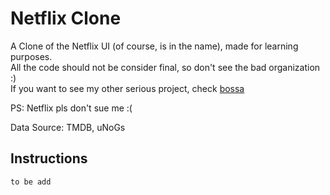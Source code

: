 # Netflix Clone

A Clone of the Netflix UI (of course, is in the name), made for learning purposes.  
All the code should not be consider final, so don't see the bad organization :)  
If you want to see my other serious project, check [bossa](https://github.com/BarbosaRT/Bossa)  

PS: Netflix pls don't sue me :(  
  
Data Source: TMDB, uNoGs

## Instructions 

```
to be add
```